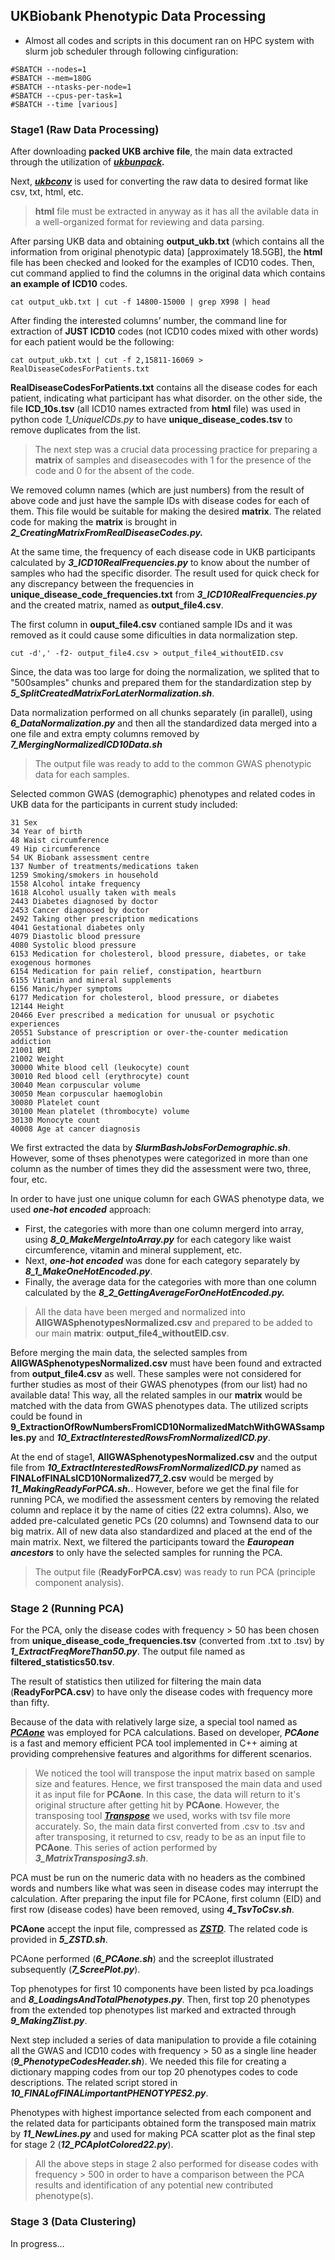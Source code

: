 ## UKBiobank Phenotypic Data Processing

* Almost all codes and scripts in this document ran on HPC system with slurm job scheduler through following cinfiguration:

```
#SBATCH --nodes=1
#SBATCH --mem=180G
#SBATCH --ntasks-per-node=1
#SBATCH --cpus-per-task=1
#SBATCH --time [various]
```

### Stage1 (Raw Data Processing)

After downloading **packed UKB archive file**, the main data extracted through the utilization of ***[ukbunpack](https://biobank.ndph.ox.ac.uk/showcase/util/ukbunpack).***

Next, ***[ukbconv](https://biobank.ndph.ox.ac.uk/showcase/util/ukbconv)*** is used for converting the raw data to desired format like csv, txt, html, etc.

> **html** file must be extracted in anyway as it has all the avilable data in a well-organized format for reviewing and data parsing.

After parsing UKB data and obtaining **output_ukb.txt** (which contains all the information from original phenotypic data) [approximately 18.5GB], the **html** file has been checked and looked for the examples of ICD10 codes. Then, cut command applied to find the columns in the original data which contains **an example of ICD10** codes.

```
cat output_ukb.txt | cut -f 14800-15000 | grep X998 | head
```

After finding the interested columns’ number, the command line for extraction of **JUST ICD10** codes (not ICD10 codes mixed with other words) for each patient would be the following:

```
cat output_ukb.txt | cut -f 2,15811-16069 > RealDiseaseCodesForPatients.txt
```

**RealDiseaseCodesForPatients.txt** contains all the disease codes for each patient, indicating what participant has what disorder. on the other side, the file **ICD_10s.tsv** (all ICD10 names extracted from **html** file) was used in python code *1_UniqueICDs.py* to have **unique_disease_codes.tsv** to remove duplicates from the list.

> The next step was a crucial data processing practice for preparing a **matrix** of samples and diseasecodes with 1 for the presence of the code and 0 for the absent of the code.

We removed column names (which are just numbers) from the result of above code and just have the sample IDs with disease codes for each of them. This file would be suitable for making the desired **matrix**. The related code for making the **matrix** is brought in ***2_CreatingMatrixFromRealDiseaseCodes.py.***

At the same time, the frequency of each disease code in UKB participants calculated by ***3_ICD10RealFrequencies.py*** to know about the number of samples who had the specific disorder. The result used for quick check for any discrepancy between the frequencies in **unique_disease_code_frequencies.txt** from ***3_ICD10RealFrequencies.py*** and the created matrix, named as **output_file4.csv**.

The first column in **ouput_file4.csv** contianed sample IDs and it was removed as it could cause some dificulties in data normalization step.

```
cut -d',' -f2- output_file4.csv > output_file4_withoutEID.csv

```

Since, the data was too large for doing the normalization, we splited that to "500samples" chunks and prepared them for the standardization step by ***5_SplitCreatedMatrixForLaterNormalization.sh***.

Data normalization performed on all chunks separately (in parallel), using ***6_DataNormalization.py*** and then all the standardized data merged into a one file and extra empty columns removed by ***7_MergingNormalizedICD10Data.sh***

> The output file was ready to add to the common GWAS phenotypic data for each samples.

Selected common GWAS (demographic) phenotypes and related codes in UKB data for the participants in current study included:

```
31 Sex
34 Year of birth
48 Waist circumference
49 Hip circumference
54 UK Biobank assessment centre
137 Number of treatments/medications taken
1259 Smoking/smokers in household
1558 Alcohol intake frequency
1618 Alcohol usually taken with meals
2443 Diabetes diagnosed by doctor
2453 Cancer diagnosed by doctor
2492 Taking other prescription medications
4041 Gestational diabetes only
4079 Diastolic blood pressure
4080 Systolic blood pressure
6153 Medication for cholesterol, blood pressure, diabetes, or take exogenous hormones
6154 Medication for pain relief, constipation, heartburn
6155 Vitamin and mineral supplements
6156 Manic/hyper symptoms
6177 Medication for cholesterol, blood pressure, or diabetes
12144 Height
20466 Ever prescribed a medication for unusual or psychotic experiences
20551 Substance of prescription or over-the-counter medication addiction
21001 BMI
21002 Weight
30000 White blood cell (leukocyte) count
30010 Red blood cell (erythrocyte) count
30040 Mean corpuscular volume
30050 Mean corpuscular haemoglobin
30080 Platelet count
30100 Mean platelet (thrombocyte) volume
30130 Monocyte count
40008 Age at cancer diagnosis
```

We first extracted the data by ***SlurmBashJobsForDemographic.sh***. However, some of thses phenotypes were categorized in more than one column as the number of times they did the assessment were two, three, four, etc.

In order to have just one unique column for each GWAS phenotype data, we used ***one-hot encoded*** approach:

- First, the categories with more than one column mergerd into array, using ***8_0_MakeMergeIntoArray.py*** for each category like waist circumference, vitamin and mineral supplement, etc.
- Next, ***one-hot encoded*** was done for each category separately by ***8_1_MakeOneHotEncoded.py***.
- Finally, the average data for the categories with more than one column calculated by the ***8_2_GettingAverageForOneHotEncoded.py.***

> All the data have been merged and normalized into **AllGWASphenotypesNormalized.csv** and prepared to be added to our main **matrix**: **output_file4_withoutEID.csv**.

Before merging the main data, the selected samples from **AllGWASphenotypesNormalized.csv** must have been found and extracted from **output_file4.csv** as well. These samples were not considered for further studies as most of their GWAS phenotypes (from our list) had no available data! This way, all the related samples in our **matrix** would be matched with the data from GWAS phenotypes data. The utilized scripts could be found in **9_ExtractionOfRowNumbersFromICD10NormalizedMatchWithGWASsamples.py** and ***10_ExtractInterestedRowsFromNormalizedICD.py***.

At the end of stage1, **AllGWASphenotypesNormalized.csv** and the output file from ***10_ExtractInterestedRowsFromNormalizedICD.py*** named as **FINALofFINALsICD10Normalized77_2.csv** would be merged by ***11_MakingReadyForPCA.sh.***. However, before we get the final file for running PCA, we modified the assessment centers by removing the related column and replace it by the name of cities (22 extra columns). Also, we added pre-calculated genetic PCs (20 columns) and Townsend data to our big matrix. All of new data also standardized and placed at the end of the main matrix. Next, we filtered the participants toward the ***Eauropean ancestors*** to only have the selected samples for running the PCA.

> The output file (**ReadyForPCA.csv**) was ready to run PCA (principle component analysis).

### Stage 2 (Running PCA)

For the PCA, only the disease codes with frequency > 50 has been chosen from **unique_disease_code_frequencies.tsv** (converted from .txt to .tsv) by ***1_ExtractFreqMoreThan50.py***. The output file named as **filtered_statistics50.tsv**.

The result of statistics then utilized for filtering the main data (**ReadyForPCA.csv**) to have only the disease codes with frequency more than fifty.

Because of the data with relatively large size, a special tool named as ***[PCAone](https://github.com/Zilong-Li/PCAone)*** was employed for PCA calculations. Based on developer, ***PCAone*** is a fast and memory efficient PCA tool implemented in C++ aiming at providing comprehensive features and algorithms for different scenarios.

> We noticed the tool will transpose the input matrix based on sample size and features. Hence, we first transposed the main data and used it as input file for **PCAone**. In this case, the data will return to it's original structure after getting hit by **PCAone**. However, the transposing tool ***[Transpose](https://anaconda.org/molinerislab/transpose)*** we used, works with tsv file more accurately. So, the main data first converted from .csv to .tsv and after transposing, it returned to csv, ready to be as an input file to **PCAone**. This series of action performed by ***3_MatrixTransposing3.sh***.

PCA must be run on the numeric data with no headers as the combined words and numbers like what was seen in disease codes may interrupt the calculation. After preparing the input file for PCAone, first column (EID) and first row (disease codes) have been removed, using ***4_TsvToCsv.sh***.

**PCAone** accept the input file, compressed as [***ZSTD***](https://anaconda.org/conda-forge/zstd). The related code is provided in ***5_ZSTD.sh***.

PCAone performed (***6_PCAone.sh***) and the screeplot illustrated subsequently (***7_ScreePlot.py***).

Top phenotypes for first 10 components have been listed by pca.loadings and ***8_LoadingsAndTotalPhenotypes.py***. Then, first top 20 phenotypes from the extended top phenotypes list marked and extracted through ***9_MakingZlist.py***.

Next step included a series of data manipulation to provide a file cotaining all the GWAS and ICD10 codes with frequency > 50 as a single line header (***9_PhenotypeCodesHeader.sh***). We needed this file for creating a dictionary mapping codes from our top 20 phenotypes codes to code descriptions. The related script stored in ***10_FINALofFINALimportantPHENOTYPES2.py***.

Phenotypes with highest importance selected from each component and the related data for participants obtained form the transposed main matrix by ***11_NewLines.py*** and used for making PCA scatter plot as the final step for stage 2 (***12_PCAplotColored22.py***).

> All the above steps in stage 2 also performed for disease codes with frequency > 500 in order to have a comparison between the PCA results and identification of any potential new contributed phenotype(s).

### Stage 3 (Data Clustering)

In progress...
